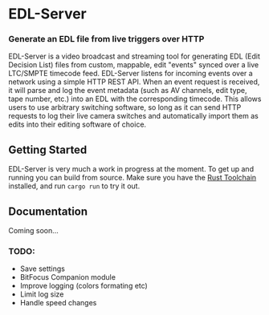 # EDL-Server #

### Generate an EDL file from live triggers over HTTP ###  

EDL-Server is a video broadcast and streaming tool for generating EDL (Edit Decision List) files from custom, mappable, edit "events" synced over a live LTC/SMPTE timecode feed. EDL-Server listens for incoming events over a network using a simple HTTP REST API. When an event request is received, it will parse and log the event metadata (such as AV channels, edit type, tape number, etc.) into an EDL with the corresponding timecode. This allows users to use arbitrary switching software, so long as it can send HTTP requests to log their live camera switches and automatically import them as edits into their editing software of choice.

## Getting Started ##

EDL-Server is very much a work in progress at the moment. To get up and running you can build from source. Make sure you have the [Rust Toolchain](https://www.rust-lang.org/tools/install) installed, and run `cargo run` to try it out.

## Documentation ##

Coming soon...

### TODO: ###
- Save settings
- BitFocus Companion module
- Improve logging (colors formating etc)
- Limit log size
- Handle speed changes
